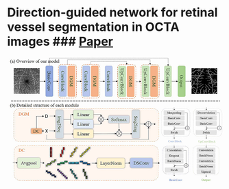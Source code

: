 # Direction-guided network for retinal vessel segmentation in OCTA images   ###  [Paper](extension://bfdogplmndidlpjfhoijckpakkdjkkil/pdf/viewer.html?file=https%3A%2F%2Fpdf.sciencedirectassets.com%2F273545%2F1-s2.0-S1746809424X0018X%2F1-s2.0-S1746809424015131%2Fmain.pdf%3FX-Amz-Security-Token%3DIQoJb3JpZ2luX2VjEOD%252F%252F%252F%252F%252F%252F%252F%252F%252F%252FwEaCXVzLWVhc3QtMSJGMEQCIHj0VZsYOru0b9lD2e%252F5cMYvcU2qPBlhtcU2unqBb%252B0lAiB0C2RdAF5VmHUEmUADSf%252F7Qg5i0OQltVvb2QvsXbGWLCqyBQgpEAUaDDA1OTAwMzU0Njg2NSIM907UzwDhMpZRez3hKo8F9aKrEIk4ow81uAjLkHr%252FWgt0BL62QPP7Dj593Xn7SYT8kpWWU6WySUyE0cDYY%252BQY59eXJCYdnOlL7h0BgbAF5AdsJmLpOI025d%252F6Idde45t18H5zhfgZHZiqXq3vsYsef9k%252B3Xz1A72c1m%252BpXHScuqhh5%252BsAcybloEIrUz4mECsK25rhVDDSUkVb%252BexxMo62Yh7Rkn17XCv0BUxbsyHnqU2FJFhtXg9oxZtxJe%252FbA66GUiURle2CqSSHnXgihsUNJhAdB%252B4bZ8JvMXZDzNWUZ8awY0%252Ful47uAgjhMIwFqsukF9ra7TK0NvLlVYL%252FPY3EWbChlBJgKTLNfD5ZR3eFHPC%252BZZrc0HcQgMtn5X3hWMyoVTWmjYbms98AVl51GIRjdLWPL2gHGMd3ArppacjjZ2Iyfyy12G8vSN3DCAaqyfFqaB9Rgv3%252FjikBPiTO9Ww6wis9qfoU32elBgPRMrSN8136WwXphAaYbgO7tk%252FHH%252F3Rki2Cc3d1Z2Uxae7fTSbnydEoF%252BSPn8YQ7U7Ra7vmqm6NPR2Xrl1AuE%252BCwWs%252B6Veg5PXptsFpwHFVP9gjpnuKdrtCBELmc9d3pxEvuJoXfuprTOUi68K7glIGCg%252FMhaHWmjHDrcvAOVw1XJRq8FusLSKvQVaqzbXJNqOoRKKGDJOLcLXNHjpFyajx7EBsPSyc6Njtcx7VWB8h13e8vELLcBTfSq8IiD75tPO9HQMnKo6kEc3hliTZvRQzWwYRJSetAQCORfyiCztskWb63kZ6AOhxenZEff%252FLycxvygokhFJVLPnOASItB9W19pPA0Tnud5GzOsdF4BTKITINp9As4Aa%252BqyMvWgoZsd1QBc1I%252FipcpLfYydc4dELFbKmdDDD4paW%252BBjqyARJPpBnjxDDQi2BFOjx6gWRBDCIDCo4A1RYEnLBlUofjHp0MzeXa68RkJtXXcNU9SpVzokGDo7my%252BR0h2NBMKoymrb5p2w%252FbcTvtIpTHk9RPsIf8cxN7E3roATh16JrEDJqVEQCVBh08wN0eSoqRIkd55edv%252F1WB%252FfGH5Vj9V4Z4hAASYAp4KH0VjNINjOwg8MQbXNmDv5JFSLojqhIX34vCbrf%252FeJs%252FFKSDAnojLTuVKPU%253D%26X-Amz-Algorithm%3DAWS4-HMAC-SHA256%26X-Amz-Date%3D20250306T083221Z%26X-Amz-SignedHeaders%3Dhost%26X-Amz-Expires%3D300%26X-Amz-Credential%3DASIAQ3PHCVTYSHJUHYCH%252F20250306%252Fus-east-1%252Fs3%252Faws4_request%26X-Amz-Signature%3Dedc81751ece444fba0e75627a60df353d9a980899a160693911a12c04900daa6%26hash%3D1a5883c2c4b4c6d88bf582155115261ecbfa17effc4bd7b50e28a8ebf165871b%26host%3D68042c943591013ac2b2430a89b270f6af2c76d8dfd086a07176afe7c76c2c61%26pii%3DS1746809424015131%26tid%3Dspdf-efec3ae8-7748-4cb8-8771-26259631015a%26sid%3D6d9660e26a3c734e6a1b350-2c87083da3f9gxrqa%26type%3Dclient%26tsoh%3Dd3d3LnNjaWVuY2VkaXJlY3QuY29t%26rh%3Dd3d3LnNjaWVuY2VkaXJlY3QuY29t%26ua%3D190a59550c525c535f5c%26rr%3D91c080836ee6e6c6%26cc%3Dcn%26kca%3DeyJrZXkiOiJWU0w3ZExYM0J4eFhSSWEzNExKRGV2eEdlNzA1UEtPLzNlV3lWMU1ZOGNSZnZnczkySGhmZGJmZFN4MXR4akRPSUZvekRIZ21iaEtkNi95TUVVdUZseDZIeW1wdEViYVQwTU9WSzh2VW5kSmNDdkZBN3BPY21Fa3l3OTFzOXRjQlNYSHlWd29iWHpibjIrMS9hTk5pODBDci8zMGYyb0ZPOGxvbHZmcmdscXhrMGJnPSIsIml2IjoiYTBiYzVkMmYwNjMxYWU5ZDIzODgzZjdjNDQxMjU1MmYifQ%3D%3D_1741249950568)
![DGNet Show](./Figs/Figure2.jpg)

